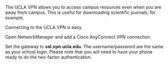 The UCLA VPN allows you to access campus resources even when you are  away from campus. This is useful for downloading scientific journals,  for example. 

Connecting to the UCLA VPN is easy.  

Open NetworkManager and add a Cisco AnyConnect VPN connection. 

Set the gateway to **ssl.vpn.ucla.edu**. The username/password are the same as your school login. Please note that you will need to  have your phone ready to do the two-factor authentication.
